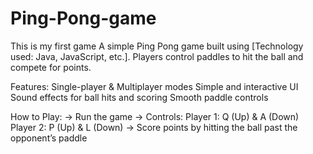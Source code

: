 # Ping-Pong-game
This is my first game 
A simple Ping Pong game built using [Technology used: Java, JavaScript, etc.]. Players control paddles to hit the ball and compete for points.

Features:
Single-player & Multiplayer modes
Simple and interactive UI
Sound effects for ball hits and scoring
Smooth paddle controls

How to Play:
-> Run the game 
-> Controls:
     Player 1: Q (Up) & A (Down)
     Player 2: P (Up) & L (Down)
-> Score points by hitting the ball past the opponent’s paddle

